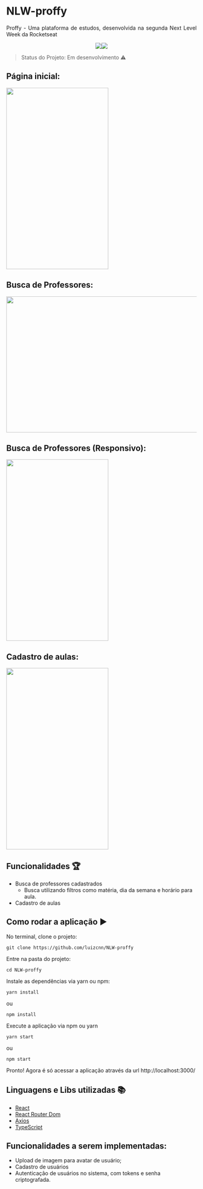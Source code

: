 # NLW-proffy
<p align="justify"> Proffy - Uma plataforma de estudos, desenvolvida na segunda Next Level Week da Rocketseat </p>

<div style="display: flex; justify-content: center">
  <img src="https://img.shields.io/static/v1?label=react&message=framework&color=blue&style=for-the-badge&logo=REACT"/>
  <img src="https://img.shields.io/static/v1?label=NodeJs&message=Backend&color=green&style=for-the-badge&logo=NODE"/>
</div>

> Status do Projeto: Em desenvolvimento :warning:

## Página inicial:
<img width="270px" height="480px" src="https://github.com/luizcnn/NLW-proffy/blob/master/src/assets/images/0.jpeg" />

## Busca de Professores:
<img width="640px" height="360px" src="https://github.com/luizcnn/NLW-proffy/blob/master/src/assets/images/1.jpeg" />

## Busca de Professores (Responsivo): 
<img width="270px" height="480px" src="https://github.com/luizcnn/NLW-proffy/blob/master/src/assets/images/2.jpeg" />

## Cadastro de aulas:
<img width="270px" height="480px" src="https://github.com/luizcnn/NLW-proffy/blob/master/src/assets/images/3.jpeg" />

## Funcionalidades :trophy:
- Busca de professores cadastrados
  - Busca utilizando filtros como matéria, dia da semana e horário para aula.
- Cadastro de aulas

## Como rodar a aplicação :arrow_forward:

No terminal, clone o projeto: 

```
git clone https://github.com/luizcnn/NLW-proffy
```
Entre na pasta do projeto:

```
cd NLW-proffy
```

Instale as dependências via yarn ou npm:

```
yarn install
```
ou

```
npm install
```

Execute a aplicação via npm ou yarn

```
yarn start
```
ou

```
npm start
```
Pronto! Agora é só acessar a aplicação através da url http://localhost:3000/

## Linguagens e Libs utilizadas :books:

- [React](https://reactjs.org/)
- [React Router Dom](https://reactrouter.com/web/guides/quick-start)
- [Axios](https://github.com/axios/axios)
- [TypeScript](https://www.typescriptlang.org/)

## Funcionalidades a serem implementadas:
 - Upload de imagem para avatar de usuário;
 - Cadastro de usuários
  - Autenticação de usuários no sistema, com tokens e senha criptografada.

